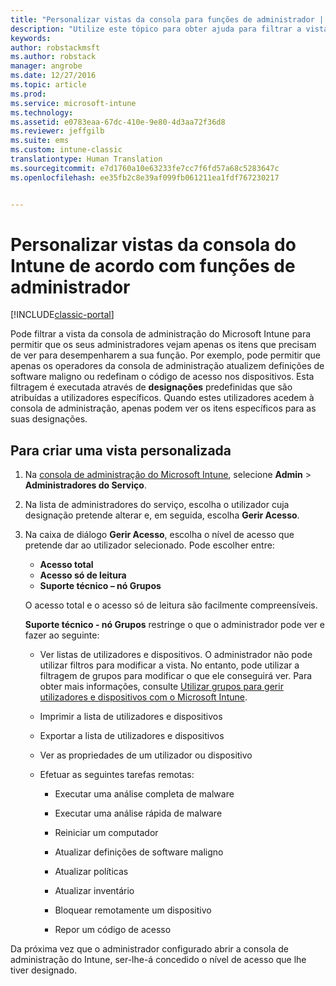 ```yaml
---
title: "Personalizar vistas da consola para funções de administrador | Documentos da Microsoft"
description: "Utilize este tópico para obter ajuda para filtrar a vista da consola de administração do Intune de modo a permitir aos administradores verem apenas os itens de que precisam no âmbito das funções deles."
keywords: 
author: robstackmsft
ms.author: robstack
manager: angrobe
ms.date: 12/27/2016
ms.topic: article
ms.prod: 
ms.service: microsoft-intune
ms.technology: 
ms.assetid: e0783eaa-67dc-410e-9e80-4d3aa72f36d8
ms.reviewer: jeffgilb
ms.suite: ems
ms.custom: intune-classic
translationtype: Human Translation
ms.sourcegitcommit: e7d1760a10e63233fe7cc7f6fd57a68c5283647c
ms.openlocfilehash: ee35fb2c8e39af099fb061211ea1fdf767230217


---
```


# <a name="customize-intune-console-views-according-to-admin-roles"></a>Personalizar vistas da consola do Intune de acordo com funções de administrador

[!INCLUDE[classic-portal](../includes/classic-portal.md)]

Pode filtrar a vista da consola de administração do Microsoft Intune para permitir que os seus administradores vejam apenas os itens que precisam de ver para desempenharem a sua função. Por exemplo, pode permitir que apenas os operadores da consola de administração atualizem definições de software maligno ou redefinam o código de acesso nos dispositivos. Esta filtragem é executada através de **designações** predefinidas que são atribuídas a utilizadores específicos. Quando estes utilizadores acedem à consola de administração, apenas podem ver os itens específicos para as suas designações.

## <a name="to-create-a-custom-view"></a>Para criar uma vista personalizada

1.  Na [consola de administração do Microsoft Intune](https://manage.microsoft.com), selecione **Admin** &gt; **Administradores do Serviço**.

2.  Na lista de administradores do serviço, escolha o utilizador cuja designação pretende alterar e, em seguida, escolha **Gerir Acesso**.

3.  Na caixa de diálogo **Gerir Acesso**, escolha o nível de acesso que pretende dar ao utilizador selecionado. Pode escolher entre:

    -   **Acesso total**
    -   **Acesso só de leitura**
    -   **Suporte técnico – nó Grupos**

    O acesso total e o acesso só de leitura são facilmente compreensíveis. <!--- **Helpdesk - Groups Node** allows users to choose from one of the following designations that provide custom levels of access to the [!INCLUDE[wit_nextref](../includes/wit_nextref_md.md)] admin console:--->

    **Suporte técnico - nó Grupos** restringe o que o administrador pode ver e fazer ao seguinte:

    -   Ver listas de utilizadores e dispositivos. O administrador não pode utilizar filtros para modificar a vista. No entanto, pode utilizar a filtragem de grupos para modificar o que ele conseguirá ver. Para obter mais informações, consulte [Utilizar grupos para gerir utilizadores e dispositivos com o Microsoft Intune](use-groups-to-manage-users-and-devices-with-microsoft-intune.md).

    -   Imprimir a lista de utilizadores e dispositivos

    -   Exportar a lista de utilizadores e dispositivos

    -   Ver as propriedades de um utilizador ou dispositivo

    -   Efetuar as seguintes tarefas remotas:

        -   Executar uma análise completa de malware

        -   Executar uma análise rápida de malware

        -   Reiniciar um computador

        -   Atualizar definições de software maligno

        -   Atualizar políticas

        -   Atualizar inventário

        -   Bloquear remotamente um dispositivo

        -   Repor um código de acesso

Da próxima vez que o administrador configurado abrir a consola de administração do Intune, ser-lhe-á concedido o nível de acesso que lhe tiver designado.



<!--HONumber=Dec16_HO5-->


